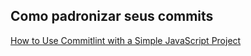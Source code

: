 ## Como padronizar seus commits

[How to Use Commitlint with a Simple JavaScript Project](https://www.freecodecamp.org/news/how-to-use-commitlint-to-write-good-commit-messages/)